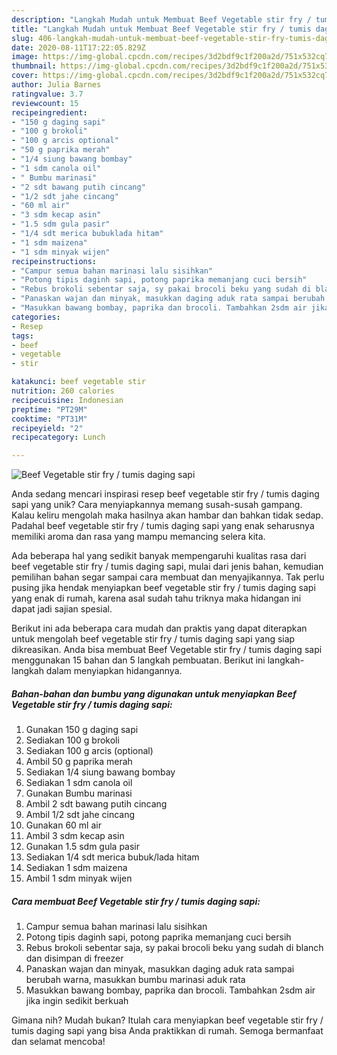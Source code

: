```yaml
---
description: "Langkah Mudah untuk Membuat Beef Vegetable stir fry / tumis daging sapi Anti Gagal"
title: "Langkah Mudah untuk Membuat Beef Vegetable stir fry / tumis daging sapi Anti Gagal"
slug: 406-langkah-mudah-untuk-membuat-beef-vegetable-stir-fry-tumis-daging-sapi-anti-gagal
date: 2020-08-11T17:22:05.829Z
image: https://img-global.cpcdn.com/recipes/3d2bdf9c1f200a2d/751x532cq70/beef-vegetable-stir-fry-tumis-daging-sapi-foto-resep-utama.jpg
thumbnail: https://img-global.cpcdn.com/recipes/3d2bdf9c1f200a2d/751x532cq70/beef-vegetable-stir-fry-tumis-daging-sapi-foto-resep-utama.jpg
cover: https://img-global.cpcdn.com/recipes/3d2bdf9c1f200a2d/751x532cq70/beef-vegetable-stir-fry-tumis-daging-sapi-foto-resep-utama.jpg
author: Julia Barnes
ratingvalue: 3.7
reviewcount: 15
recipeingredient:
- "150 g daging sapi"
- "100 g brokoli"
- "100 g arcis optional"
- "50 g paprika merah"
- "1/4 siung bawang bombay"
- "1 sdm canola oil"
- " Bumbu marinasi"
- "2 sdt bawang putih cincang"
- "1/2 sdt jahe cincang"
- "60 ml air"
- "3 sdm kecap asin"
- "1.5 sdm gula pasir"
- "1/4 sdt merica bubuklada hitam"
- "1 sdm maizena"
- "1 sdm minyak wijen"
recipeinstructions:
- "Campur semua bahan marinasi lalu sisihkan"
- "Potong tipis daginh sapi, potong paprika memanjang cuci bersih"
- "Rebus brokoli sebentar saja, sy pakai brocoli beku yang sudah di blanch dan disimpan di freezer"
- "Panaskan wajan dan minyak, masukkan daging aduk rata sampai berubah warna, masukkan bumbu marinasi aduk rata"
- "Masukkan bawang bombay, paprika dan brocoli. Tambahkan 2sdm air jika ingin sedikit berkuah"
categories:
- Resep
tags:
- beef
- vegetable
- stir

katakunci: beef vegetable stir 
nutrition: 260 calories
recipecuisine: Indonesian
preptime: "PT29M"
cooktime: "PT31M"
recipeyield: "2"
recipecategory: Lunch

---
```



![Beef Vegetable stir fry / tumis daging sapi](https://img-global.cpcdn.com/recipes/3d2bdf9c1f200a2d/751x532cq70/beef-vegetable-stir-fry-tumis-daging-sapi-foto-resep-utama.jpg)

Anda sedang mencari inspirasi resep beef vegetable stir fry / tumis daging sapi yang unik? Cara menyiapkannya memang susah-susah gampang. Kalau keliru mengolah maka hasilnya akan hambar dan bahkan tidak sedap. Padahal beef vegetable stir fry / tumis daging sapi yang enak seharusnya memiliki aroma dan rasa yang mampu memancing selera kita.



Ada beberapa hal yang sedikit banyak mempengaruhi kualitas rasa dari beef vegetable stir fry / tumis daging sapi, mulai dari jenis bahan, kemudian pemilihan bahan segar sampai cara membuat dan menyajikannya. Tak perlu pusing jika hendak menyiapkan beef vegetable stir fry / tumis daging sapi yang enak di rumah, karena asal sudah tahu triknya maka hidangan ini dapat jadi sajian spesial.


Berikut ini ada beberapa cara mudah dan praktis yang dapat diterapkan untuk mengolah beef vegetable stir fry / tumis daging sapi yang siap dikreasikan. Anda bisa membuat Beef Vegetable stir fry / tumis daging sapi menggunakan 15 bahan dan 5 langkah pembuatan. Berikut ini langkah-langkah dalam menyiapkan hidangannya.

<!--inarticleads1-->

##### Bahan-bahan dan bumbu yang digunakan untuk menyiapkan Beef Vegetable stir fry / tumis daging sapi:

1. Gunakan 150 g daging sapi
1. Sediakan 100 g brokoli
1. Sediakan 100 g arcis (optional)
1. Ambil 50 g paprika merah
1. Sediakan 1/4 siung bawang bombay
1. Sediakan 1 sdm canola oil
1. Gunakan  Bumbu marinasi
1. Ambil 2 sdt bawang putih cincang
1. Ambil 1/2 sdt jahe cincang
1. Gunakan 60 ml air
1. Ambil 3 sdm kecap asin
1. Gunakan 1.5 sdm gula pasir
1. Sediakan 1/4 sdt merica bubuk/lada hitam
1. Sediakan 1 sdm maizena
1. Ambil 1 sdm minyak wijen




<!--inarticleads2-->

##### Cara membuat Beef Vegetable stir fry / tumis daging sapi:

1. Campur semua bahan marinasi lalu sisihkan
1. Potong tipis daginh sapi, potong paprika memanjang cuci bersih
1. Rebus brokoli sebentar saja, sy pakai brocoli beku yang sudah di blanch dan disimpan di freezer
1. Panaskan wajan dan minyak, masukkan daging aduk rata sampai berubah warna, masukkan bumbu marinasi aduk rata
1. Masukkan bawang bombay, paprika dan brocoli. Tambahkan 2sdm air jika ingin sedikit berkuah




Gimana nih? Mudah bukan? Itulah cara menyiapkan beef vegetable stir fry / tumis daging sapi yang bisa Anda praktikkan di rumah. Semoga bermanfaat dan selamat mencoba!
